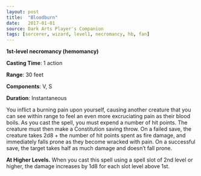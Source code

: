 ```yaml
---
layout: post
title:  "Bloodburn"
date:   2017-01-01
source: Dark Arts Player's Companion
tags: [sorcerer, wizard, level1, necromancy, hb, fan]
---
```


**1st-level necromancy (hemomancy)**

**Casting Time**: 1 action

**Range**: 30 feet

**Components**: V, S

**Duration**: Instantaneous

You inflict a burning pain upon yourself, causing another creature that you can see within range to feel an even more excruciating pain as their blood boils. As you cast the spell, you must expend a number of hit points. The creature must then make a Constitution saving throw. On a failed save, the creature takes 2d8 + the number of hit points spent as fire damage, and immediately falls prone as they become wracked with pain. On a successful save, the target takes half as much damage and doesn’t fall prone.

**At Higher Levels.** When you cast this spell using a spell slot of 2nd level or higher, the damage increases by 1d8 for each slot level above 1st.
